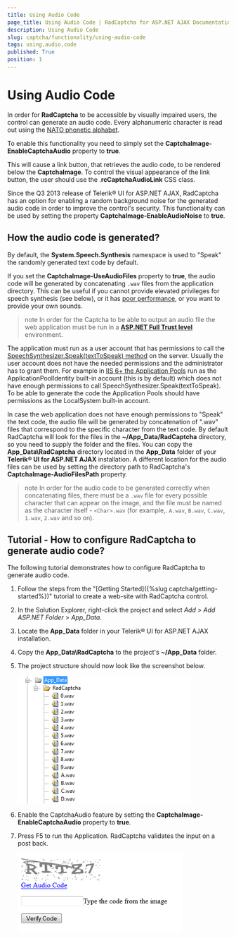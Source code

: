 ```yaml
---
title: Using Audio Code
page_title: Using Audio Code | RadCaptcha for ASP.NET AJAX Documentation
description: Using Audio Code
slug: captcha/functionality/using-audio-code
tags: using,audio,code
published: True
position: 1
---
```


# Using Audio Code

In order for **RadCaptcha** to be accessible by visually impaired users, the control can generate an audio code. Every alphanumeric character is read out using the [NATO phonetic alphabet](http://en.wikipedia.org/wiki/NATO_phonetic_alphabet).

To enable this functionality you need to simply set the **CaptchaImage-EnableCaptchaAudio** property to **true**. 

This will cause a link button, that retrieves the audio code, to be rendered below the **CaptchaImage**. To control the visual appearance of the link button, the user should use the .**rcCaptchaAudioLink** CSS class.

Since the Q3 2013 release of Telerik® UI for ASP.NET AJAX, RadCaptcha has an option for enabling a random background noise for the generated audio code in order to	improve the control's security. This functionality can be used by setting the property **CaptchaImage-EnableAudioNoise** to **true**.

## How the audio code is generated?

By default, the **System.Speech.Synthesis** namespace is used to "Speak" the randomly generated text code by default.

If you set the **CaptchaImage-UseAudioFiles** property to **true**, the audio code will be generated by concatenating `.wav` files from the application directory.
This can be useful if you cannot provide elevated privileges for speech synthesis (see below), or it has [poor performance](https://www.telerik.com/support/kb/aspnet-ajax/captcha/details/high-cpu-usage-with-radcaptcha-audio-code), or you want to provide your own sounds.

>note In order for the Captcha to be able to output an audio file the web application must be run in a **[ASP.NET Full Trust level](http://msdn.microsoft.com/en-us/library/tkscy493%28v=vs.85%29.aspx)** environment. 

The application must run as a user account that has permissions to call the [SpeechSynthesizer.Speak(textToSpeak) method](http://msdn.microsoft.com/en-us/library/ms586901.aspx) on the server. Usually the user account does not have the needed permissions and the administrator has to grant them. For example in [IIS 6+ the Application Pools](http://www.microsoft.com/technet/prodtechnol/WindowsServer2003/Library/IIS/f05a7c2b-36b0-4b6e-ac7c-662700081f25.mspx?mfr=true) run as the ApplicationPoolIdentity built-in account (this is by default) which does not have enough permissions to call SpeechSynthesizer.Speak(textToSpeak). To be able to generate the code the Application Pools should have permissions as the LocalSystem built-in account.

In case the web application does not have enough permissions to "Speak" the text code, the audio file will be generated by concatenation of ".wav" files that correspond to the specific character from the text code. By default RadCaptcha will look for the files in the **~/App_Data/RadCaptcha** directory, so you need to supply the folder and the files. You can copy the **App_Data\RadCaptcha** directory located in the **App_Data** folder of your **Telerik® UI for ASP.NET AJAX** installation. A different location for the audio files can be used by setting the directory path to RadCaptcha's **CaptchaImage-AudioFilesPath** property.

>note In order for the audio code to be generated correctly when concatenating files, there must be a `.wav` file for every possible character that can appear on the image, and the file must be named as the character itself - `<Char>.wav` (for example,. `A.wav`, `B.wav`, `C.wav`, `1.wav`, `2.wav` and so on).

## Tutorial - How to configure RadCaptcha to generate audio code?

The following tutorial demonstrates how to configure RadCaptcha to generate audio code.

1. Follow the steps from the "[Getting Started]({%slug captcha/getting-started%})" tutorial to create a web-site with RadCaptcha control.

1. In the Solution Explorer, right-click the project and select *Add* > *Add ASP.NET Folder* > *App_Data*.

1. Locate the **App_Data** folder in your Telerik® UI for ASP.NET AJAX installation.

1. Copy the **App_Data\RadCaptcha** to the project's **~/App_Data** folder.

1. The project structure should now look like the screenshot below.

	![Rad Captcha App Data](images/RadCaptcha_App_Data.png)

1. Enable the CaptchaAudio feature by setting the **CaptchaImage-EnableCaptchaAudio** property to **true**.

1. Press F5 to run the Application. RadCaptcha validates the input on a post back.

	![radcaptcha-audio-enabled](images/radcaptcha-audio-enabled.png)


